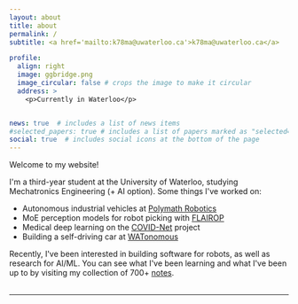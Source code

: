 ```yaml
---
layout: about
title: about
permalink: /
subtitle: <a href='mailto:k78ma@uwaterloo.ca'>k78ma@uwaterloo.ca</a>

profile:
  align: right
  image: ggbridge.png
  image_circular: false # crops the image to make it circular
  address: >
    <p>Currently in Waterloo</p>


news: true  # includes a list of news items
#selected_papers: true # includes a list of papers marked as "selected={true}"
social: true  # includes social icons at the bottom of the page
---
```

Welcome to my website!

I'm a third-year student at the University of Waterloo, studying Mechatronics Engineering (+ AI option). Some things I've worked on:
- Autonomous industrial vehicles at [Polymath Robotics](https://www.polymathrobotics.com/)
- MoE perception models for robot picking with [FLAIROP](https://flairop.com/)
- Medical deep learning on the [COVID-Net](https://nrc.canada.ca/en/research-development/research-collaboration/programs/covid-net-ai-assisted-diagnosis-prognosis-covid-19-infection) project
- Building a self-driving car at [WATonomous](https://www.watonomous.ca/)

Recently, I've been interested in building software for robots, as well as research for AI/ML. You can see what I've been learning and what I've been up to by visiting my collection of 700+ [notes](https://k78ma.github.io/quartz).
<br>
<br>

---